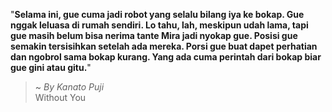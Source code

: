 "**Selama ini, gue cuma jadi robot yang selalu bilang iya ke bokap. Gue nggak leluasa di rumah sendiri. Lo tahu, lah, meskipun udah lama, tapi gue masih belum bisa nerima tante Mira jadi nyokap gue. Posisi gue semakin tersisihkan setelah ada mereka. Porsi gue buat dapet perhatian dan ngobrol sama bokap kurang. Yang ada cuma perintah dari bokap biar gue gini atau gitu.**"

> ~ _By Kanato Puji_  
Without You
